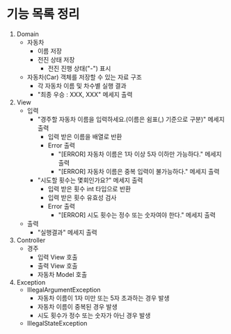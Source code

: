# 기능 목록 정리

1. Domain
   - 자동차
     - 이름 저장
     - 전진 상태 저장
       - 전진 진행 상태("-") 표시
   - 자동차(Car) 객체를 저장할 수 있는 자료 구조
     - 각 자동차 이름 및 차수별 실행 결과
     - "최종 우승 : XXX, XXX" 메세지 출력
2. View
   - 입력
     - "경주할 자동차 이름을 입력하세요.(이름은 쉼표(,) 기준으로 구분)" 메세지 출력
       - 입력 받은 이름을 배열로 반환
       - Error 출력
         - "[ERROR] 자동차 이름은 1자 이상 5자 이하만 가능하다." 메세지 출력
         - "[ERROR] 자동차 이름은 중복 입력이 불가능하다." 메세지 출력
     - "시도할 횟수는 몇회인가요?" 메세지 출력
       - 입력 받은 횟수 int 타입으로 반환
       - 입력 받은 횟수 유효성 검사
       - Error 출력
         - "[ERROR] 시도 횟수는 정수 또는 숫자여야 한다." 메세지 출력
   - 출력
     - "실행결과" 메세지 출력
3. Controller
   - 경주
     - 입력 View 호출
     - 출력 View 호출
     - 자동차 Model 호출
4. Exception
   - IllegalArgumentException
     - 자동차 이름이 1자 미만 또는 5자 초과하는 경우 발생
     - 자동차 이름이 중복된 경우 발생
     - 시도 횟수가 정수 또는 숫자가 아닌 경우 발생
   - IllegalStateException